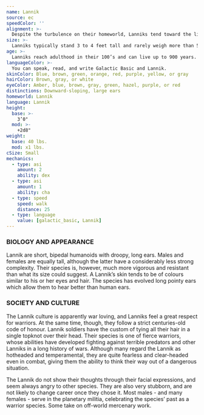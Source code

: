 ```yaml
---
name: Lannik
source: ec
speedColor: ''
alignment: >-
  Despite the turbulence on their homeworld, Lanniks tend toward the light side, though there are exceptions.
size: >-
  Lanniks typically stand 3 to 4 feet tall and rarely weigh more than 50 lbs. Regardless of your position in that range, your size is Small.
age: >-
  Lanniks reach adulthood in their 100’s and can live up to 900 years.
languageColor: >-
  You can speak, read, and write Galactic Basic and Lannik. 
skinColor: Blue, brown, green, orange, red, purple, yellow, or gray
hairColor: Brown, gray, or white
eyeColor: Amber, blue, brown, gray, green, hazel, purple, or red
distinctions: Downward-sloping, large ears
homeworld: Lannik
language: Lannik
height:
  base: >-
    3’0"
  mod: >-
    +2d8"
weight:
  base: 40 lbs.
  mod: x1 lbs.
cSize: Small
mechanics:
  - type: asi
    amount: 2
    ability: dex
  - type: asi
    amount: 1
    ability: cha
  - type: speed
    speed: walk
    distance: 25
  - type: language
    value: [galactic_basic, Lannik]
---
```

### BIOLOGY AND APPEARANCE
Lannik are short, bipedal humanoids with droopy, long ears. Males and females are equally tall, although the latter have a considerably less strong complexity. Their species is, however, much more vigorous and resistant than what its size could suggest. A Lannik’s skin tends to be of colours similar to his or her eyes and hair. The species has evolved long pointy ears which allow them to hear better than human ears.

### SOCIETY AND CULTURE
The Lannik culture is apparently war loving, and Lanniks feel a great respect for warriors. At the same time, though, they follow a strict centuries-old code of honour. Lannik soldiers have the custom of tying all their hair in a single topknot over their head. Their species is one of fierce warriors, whose abilities have developed fighting against terrible predators and other Lanniks in a long history of wars. Although many regard the Lannik as hotheaded and temperamental, they are quite fearless and clear-headed even in combat, giving them the ability to think their way out of a dangerous situation.

The Lannik do not show their thoughts through their facial expressions, and seem always angry to other species. They are also very stubborn, and are not likely to change career once they chose it. Most males - and many females - serve in the planetary militia, celebrating the species’ past as a warrior species. Some take on off-world mercenary work.
    